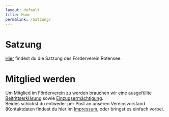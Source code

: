 ```yaml
---
layout: default
title: Home
permalink: /Satzung/
---
```


# Satzung
[Hier](/_files/Vereinssatzung_FDR.pdf) findest du die Satzung des Förderverein Rotensee.

# Mitglied werden
Um Mitglied im Förderverein zu werden brauchen wir eine ausgefüllte [Beitrittserklärung](/_files/Beitrittserklaerung.pdf) sowie [Einzugsermächtigung](/_files/Einzugsermaechtigung.pdf).  
Beides schickst du entweder per Post an unseren Vereinsvorstand (Kontaktdaten findest du hier im [Impressum](/Impressum), oder bringst es einfach vorbei.
